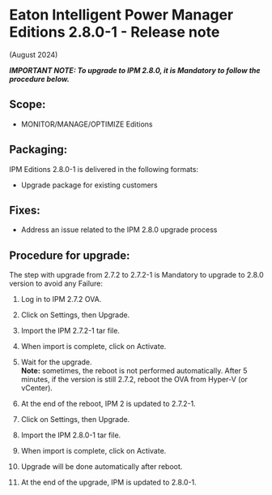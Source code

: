 # Eaton Intelligent Power Manager Editions 2.8.0-1 - Release note
(August 2024)

***IMPORTANT NOTE: To upgrade to IPM 2.8.0, it is Mandatory to follow the procedure below.***

## Scope:
* MONITOR/MANAGE/OPTIMIZE Editions

## Packaging:
IPM Editions 2.8.0-1 is delivered in the following formats:
- Upgrade package for existing customers

## Fixes:
- Address an issue related to the IPM 2.8.0 upgrade process

## Procedure for upgrade:
The step with upgrade from 2.7.2 to 2.7.2-1 is Mandatory to upgrade to 2.8.0 version to avoid any Failure:
1.	Log in to IPM 2.7.2 OVA.
2.	Click on Settings, then Upgrade.
3.	Import the IPM 2.7.2-1 tar file.
4.	When import is complete, click on Activate.
5.	Wait for the upgrade.<BR>
   **Note:** sometimes, the reboot is not performed automatically. After 5 minutes, if the version is still 2.7.2, reboot the OVA from Hyper-V (or vCenter).

7.	At the end of the reboot, IPM 2 is updated to 2.7.2-1.
8.	Click on Settings, then Upgrade.
9.	Import the IPM 2.8.0-1 tar file.
10.	When import is complete, click on Activate.
11.	Upgrade will be done automatically after reboot.
12.	At the end of the upgrade, IPM is updated to 2.8.0-1.

